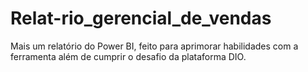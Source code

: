 # Relat-rio_gerencial_de_vendas
Mais um relatório do Power BI, feito para aprimorar habilidades com a ferramenta além de cumprir o desafio da plataforma DIO.
